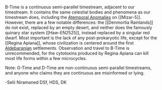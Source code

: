 B-Time is a continuous semi-parallel timestream, adjacent to our timestream. It contains the same celestial bodies and phenomena as our timestream does, including the [Atemporal Anomalies](https://lexicon.za3k.com/index.php/Atemporal%20Anomaly) on [[Mizar-5]]. However, there are a few notable differences: the [[Denmortia Rainlands]] do not exist, replaced by an empty desert, and neither does the famously quinary star system [[Haw-EN2525]], instead replaced by a singular red dwarf. Most important is the lack of any post-prokaryotic life, except for the [[Regina Apiana]], whose civilization is centered around the first [Aldebaranian](https://lexicon.za3k.com/index.php/Aldebaranians,%20The) settlements. Observation and travel to B-Time is unrecommended, for the cytotoxins produced by Regina Apiana can kill most life forms within a few microcycles.

Note: G-Time and D-Time are non-continuous semi-parallel timestreams, and anyone who claims they are continuous are misinformed or lying.

-Selii Niramaned DSf, HDS, DK
